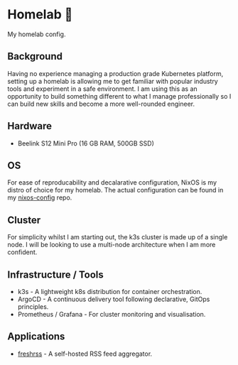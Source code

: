 # Homelab 🧪
My homelab config.

## Background
Having no experience managing a production grade Kubernetes platform, setting up a homelab is allowing me to get familiar with popular industry tools and experiment in a safe environment. I am using this as an opportunity to build something different to what I manage professionally so I can build new skills and become a more well-rounded engineer.

## Hardware
- Beelink S12 Mini Pro (16 GB RAM, 500GB SSD)

## OS
For ease of reproducability and decalarative configuration, NixOS is my distro of choice for my homelab. The actual configuration can be found in my [nixos-config](https://github.com/rmjhynes/nixos-config) repo.

## Cluster
For simplicity whilst I am starting out, the k3s cluster is made up of a single node. I will be looking to use a multi-node architecture when I am more confident.

## Infrastructure / Tools
- k3s - A lightweight k8s distribution for container orchestration.
- ArgoCD - A continuous delivery tool following declarative, GitOps principles.
- Prometheus / Grafana - For cluster monitoring and visualisation.

## Applications
- [freshrss](https://github.com/FreshRSS/FreshRSS) - A self-hosted RSS feed aggregator.
